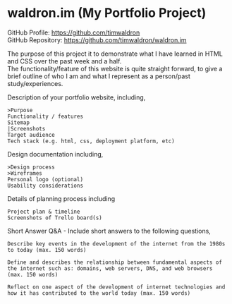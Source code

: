 # waldron.im (My Portfolio Project)

GitHub Profile: https://github.com/timwaldron  
GitHub Repository:  https://github.com/timwaldron/waldron.im

The purpose of this project it to demonstrate what I have learned in HTML and CSS over the past week and a half.  
The functionality/feature of this website is quite straight forward, to give a brief outline of who I am and what I represent as a person/past study/experiences. 

Description of your portfolio website, including,  

    >Purpose
    Functionality / features  
    Sitemap  
    |Screenshots  
    Target audience  
    Tech stack (e.g. html, css, deployment platform, etc)  



Design documentation including,  

    >Design process  
    >Wireframes  
    Personal logo (optional)  
    Usability considerations  



Details of planning process including
  
    Project plan & timeline  
    Screenshots of Trello board(s)  



Short Answer Q&A - Include short answers to the following questions,

    Describe key events in the development of the internet from the 1980s to today (max. 150 words)  

    Define and describes the relationship between fundamental aspects of the internet such as: domains, web servers, DNS, and web browsers (max. 150 words)

    Reflect on one aspect of the development of internet technologies and how it has contributed to the world today (max. 150 words)